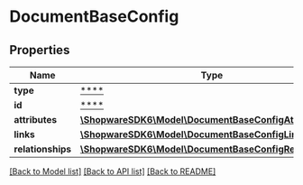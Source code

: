 # DocumentBaseConfig

## Properties
Name | Type | Description | Notes
------------ | ------------- | ------------- | -------------
**type** | [****](.md) |  | [optional] 
**id** | [****](.md) |  | [optional] 
**attributes** | [**\ShopwareSDK6\Model\DocumentBaseConfigAttributes**](DocumentBaseConfigAttributes.md) |  | [optional] 
**links** | [**\ShopwareSDK6\Model\DocumentBaseConfigLinks**](DocumentBaseConfigLinks.md) |  | [optional] 
**relationships** | [**\ShopwareSDK6\Model\DocumentBaseConfigRelationships**](DocumentBaseConfigRelationships.md) |  | [optional] 

[[Back to Model list]](../../README.md#documentation-for-models) [[Back to API list]](../../README.md#documentation-for-api-endpoints) [[Back to README]](../../README.md)

